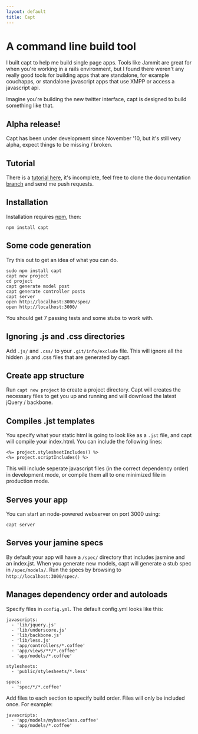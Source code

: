 ```yaml
---
layout: default
title: Capt
---
```


# A command line build tool

I built capt to help me build single page apps. Tools like Jammit are great for when you're working in a rails environment, but I found there weren't any really good tools for building apps that are standalone, for example couchapps, or standalone javascript apps that use XMPP or access a javascript api.

Imagine you're building the new twitter interface, capt is designed to build something like that.

## Alpha release!

Capt has been under development since November '10, but it's still very alpha, expect things to be missing / broken.

## Tutorial

There is a [tutorial here](/tutorial.html), it's incomplete, feel free to clone the documentation [branch](https://github.com/bnolan/capt/tree/gh-pages) and send me push requests.

## Installation 

Installation requires [npm](http://npmjs.org/), then:

    npm install capt
    
## Some code generation

Try this out to get an idea of what you can do.

    sudo npm install capt
    capt new project
    cd project
    capt generate model post
    capt generate controller posts
    capt server
    open http://localhost:3000/spec/
    open http://localhost:3000/
    
You should get 7 passing tests and some stubs to work with. 

## Ignoring .js and .css directories

Add `.js/` and `.css/` to your `.git/info/exclude` file. This will ignore all the hidden .js and .css files that are generated by capt.

## Create app structure

Run `capt new project` to create a project directory. Capt will creates the necessary files to get you up and running and will download the latest jQuery / backbone.

## Compiles .jst templates

You specify what your static html is going to look like as a `.jst` file, and capt will compile your index.html. You can include the following lines:

    <%= project.stylesheetIncludes() %>
    <%= project.scriptIncludes() %>

This will include seperate javascript files (in the correct dependency order) in development mode, or compile them all to one minimized file in production mode.

## Serves your app

You can start an node-powered webserver on port 3000 using:

    capt server

## Serves your jamine specs

By default your app will have a `/spec/` directory that includes jasmine and an index.jst. When you generate new models, capt will generate a stub spec in `/spec/models/`. Run the specs by browsing to `http://localhost:3000/spec/`.

## Manages dependency order and autoloads

Specify files in `config.yml`. The default config.yml looks like this:

    javascripts:
      - 'lib/jquery.js'
      - 'lib/underscore.js'
      - 'lib/backbone.js'
      - 'lib/less.js'
      - 'app/controllers/*.coffee'
      - 'app/views/**/*.coffee'
      - 'app/models/*.coffee'

    stylesheets:
      - 'public/stylesheets/*.less'
  
    specs:
      - 'spec/*/*.coffee'

Add files to each section to specify build order. Files will only be included once. For example:

    javascripts:
      - 'app/models/mybaseclass.coffee'
      - 'app/models/*.coffee'
